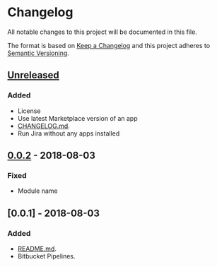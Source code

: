 # Changelog
All notable changes to this project will be documented in this file.

The format is based on [Keep a Changelog](http://keepachangelog.com/en/1.0.0/)
and this project adheres to [Semantic Versioning](http://semver.org/spec/v2.0.0.html).

## [Unreleased]
[Unreleased]: https://bitbucket.org/atlassian/infrastructure/branches/compare/master%0Drelease-0.0.2          
### Added
- License
- Use latest Marketplace version of an app
- [CHANGELOG.md](CHANGELOG.md).
- Run Jira without any apps installed

## [0.0.2] - 2018-08-03
[0.0.2]: https://bitbucket.org/atlassian/infrastructure/branches/compare/release-0.0.2%0Drelease-0.0.1

### Fixed
- Module name

## [0.0.1] - 2018-08-03

### Added
- [README.md](README.md).
- Bitbucket Pipelines.
